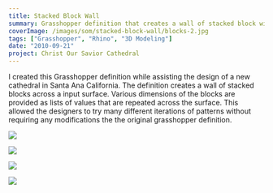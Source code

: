 ```yaml
---
title: Stacked Block Wall
summary: Grasshopper definition that creates a wall of stacked block window frames
coverImage: /images/som/stacked-block-wall/blocks-2.jpg
tags: ["Grasshopper", "Rhino", "3D Modeling"]
date: "2010-09-21"
project: Christ Our Savior Cathedral
---
```


I created this Grasshopper definition while assisting the design of a new cathedral in Santa Ana California. The definition creates a wall of stacked blocks across a input surface. Various dimensions of the blocks are provided as lists of values that are repeated across the surface. This allowed the designers to try many different iterations of patterns without requiring any modifications the the original grasshopper definition.

![](/images/som/stacked-block-wall/stacked-blocks.png)

![](/images/som/stacked-block-wall/block-definiiton.png)

![](/images/som/stacked-block-wall/blocks-4.jpg)

![](/images/som/stacked-block-wall/1839.jpg)
